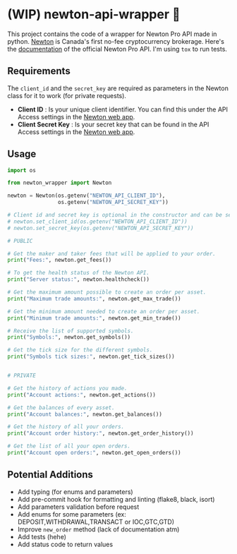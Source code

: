 # (WIP) newton-api-wrapper :apple:

This project contains the code of a wrapper for Newton Pro API made in python. [Newton](https://www.newton.co/) is Canada's first no-fee cryptocurrency brokerage. Here's the [documentation](https://newton.stoplight.io/docs/newton-api-docs/docs/authentication/Authentication.md) of the official Newton Pro API. I'm using `tox` to run tests.

## Requirements

The `client_id` and the `secret_key` are required as parameters in the Newton class for it to work (for private requests). 

- **Client ID** : Is your unique client identifier. You can find this under the API Access settings in the [Newton web app](https://web.newton.co/).
- **Client Secret Key** : Is your secret key that can be found in the API Access settings in the [Newton web app](https://web.newton.co/).

## Usage

```python
import os

from newton_wrapper import Newton

newton = Newton(os.getenv("NEWTON_API_CLIENT_ID"),
                os.getenv("NEWTON_API_SECRET_KEY"))

# Client id and secret key is optional in the constructor and can be set after with the set_client_id(CLIENT_ID) and set_secret_key(SECRET_KEY) methods
# newton.set_client_id(os.getenv("NEWTON_API_CLIENT_ID"))
# newton.set_secret_key(os.getenv("NEWTON_API_SECRET_KEY"))

# PUBLIC

# Get the maker and taker fees that will be applied to your order.
print("Fees:", newton.get_fees())

# To get the health status of the Newton API.
print("Server status:", newton.healthcheck())

# Get the maximum amount possible to create an order per asset.
print("Maximum trade amounts:", newton.get_max_trade())

# Get the minimum amount needed to create an order per asset.
print("Minimum trade amounts:", newton.get_min_trade())

# Receive the list of supported symbols.
print("Symbols:", newton.get_symbols())

# Get the tick size for the different symbols.
print("Symbols tick sizes:", newton.get_tick_sizes())


# PRIVATE

# Get the history of actions you made.
print("Account actions:", newton.get_actions())

# Get the balances of every asset.
print("Account balances:", newton.get_balances())

# Get the history of all your orders.
print("Account order history:", newton.get_order_history())

# Get the list of all your open orders.
print("Account open orders:", newton.get_open_orders())
```

## Potential Additions
- Add typing (for enums and parameters)
- Add pre-commit hook for formatting and linting (flake8, black, isort)
- Add parameters validation before request
- Add enums for some parameters (ex: DEPOSIT,WITHDRAWAL,TRANSACT or IOC,GTC,GTD)
- Improve `new_order` method (lack of documentation atm)
- Add tests (hehe)
- Add status code to return values
